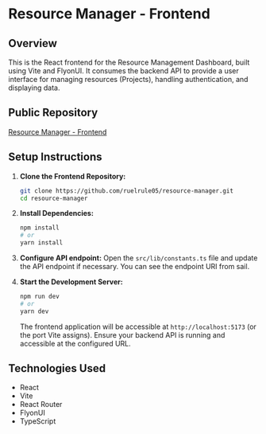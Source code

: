 # Resource Manager - Frontend

## Overview

This is the React frontend for the Resource Management Dashboard, built using Vite and FlyonUI. It consumes the backend API to provide a user interface for managing resources (Projects), handling authentication, and displaying data.

## Public Repository

[Resource Manager - Frontend](https://github.com/ruelrule05/resource-manager)

## Setup Instructions

1.  **Clone the Frontend Repository:**
    ```bash
    git clone https://github.com/ruelrule05/resource-manager.git
    cd resource-manager
    ```

2.  **Install Dependencies:**
    ```bash
    npm install
    # or
    yarn install
    ```

3.  **Configure API endpoint:**
    Open the `src/lib/constants.ts` file and update the API endpoint if necessary. You can see the endpoint URI from sail.


4.  **Start the Development Server:**
    ```bash
    npm run dev
    # or
    yarn dev
    ```
    The frontend application will be accessible at `http://localhost:5173` (or the port Vite assigns). Ensure your backend API is running and accessible at the configured URL.

## Technologies Used

* React
* Vite
* React Router
* FlyonUI
* TypeScript